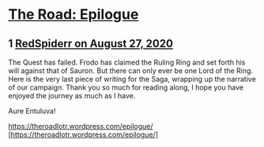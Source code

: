 # [The Road: Epilogue](https://community.fantasyflightgames.com/topic/310798-the-road-epilogue/)

## 1 [RedSpiderr on August 27, 2020](https://community.fantasyflightgames.com/topic/310798-the-road-epilogue/?do=findComment&comment=3980011)

The Quest has failed. Frodo has claimed the Ruling Ring and set forth his will against that of Sauron. But there can only ever be one Lord of the Ring. Here is the very last piece of writing for the Saga, wrapping up the narrative of our campaign. Thank you so much for reading along, I hope you have enjoyed the journey as much as I have.

Aure Entuluva!

https://theroadlotr.wordpress.com/epilogue/ [https://theroadlotr.wordpress.com/epilogue/]

